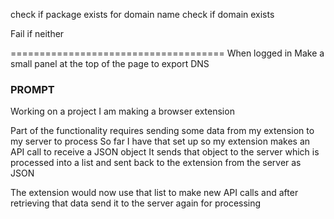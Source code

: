 check if package exists for domain name
check if domain exists

Fail if neither



=====================================
When logged in 
Make a small panel at the top of the page to export DNS





### PROMPT

Working on a project
I am making a browser extension

Part of the functionality requires sending some data from my extension to my server to process
So far I have that set up so my extension makes an API call to receive a JSON object
It sends that object to the server which is processed into a list and sent back to the extension from the server as JSON

The extension would now use that list to make new API calls and after retrieving that data send it to the server again for processing